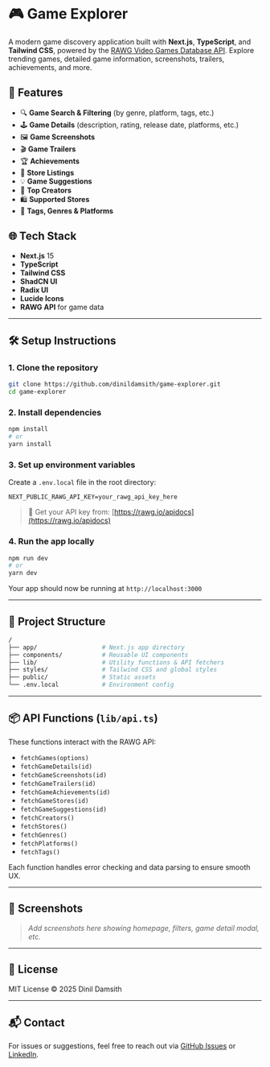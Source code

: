 # 🎮 Game Explorer

A modern game discovery application built with **Next.js**, **TypeScript**, and **Tailwind CSS**, powered by the [RAWG Video Games Database API](https://rawg.io/apidocs). Explore trending games, detailed game information, screenshots, trailers, achievements, and more.

## 🚀 Features

* 🔍 **Game Search & Filtering** (by genre, platform, tags, etc.)
* 🕹️ **Game Details** (description, rating, release date, platforms, etc.)
* 🖼️ **Game Screenshots**
* 🎬 **Game Trailers**
* 🏆 **Achievements**
* 🏪 **Store Listings**
* 💡 **Game Suggestions**
* 👤 **Top Creators**
* 🛍️ **Supported Stores**
* 🧩 **Tags, Genres & Platforms**

## 🌐 Tech Stack

* **Next.js** 15
* **TypeScript**
* **Tailwind CSS**
* **ShadCN UI**
* **Radix UI**
* **Lucide Icons**
* **RAWG API** for game data

---

## 🛠️ Setup Instructions

### 1. Clone the repository

```bash
git clone https://github.com/dinildamsith/game-explorer.git
cd game-explorer
```

### 2. Install dependencies

```bash
npm install
# or
yarn install
```

### 3. Set up environment variables

Create a `.env.local` file in the root directory:

```env
NEXT_PUBLIC_RAWG_API_KEY=your_rawg_api_key_here
```

> 🔐 Get your API key from: [https://rawg.io/apidocs](https://rawg.io/apidocs)

### 4. Run the app locally

```bash
npm run dev
# or
yarn dev
```

Your app should now be running at `http://localhost:3000`

---

## 📁 Project Structure

```bash
/
├── app/                  # Next.js app directory
├── components/           # Reusable UI components
├── lib/                  # Utility functions & API fetchers
├── styles/               # Tailwind CSS and global styles
├── public/               # Static assets
└── .env.local            # Environment config
```

---

## 📦 API Functions (`lib/api.ts`)

These functions interact with the RAWG API:

* `fetchGames(options)`
* `fetchGameDetails(id)`
* `fetchGameScreenshots(id)`
* `fetchGameTrailers(id)`
* `fetchGameAchievements(id)`
* `fetchGameStores(id)`
* `fetchGameSuggestions(id)`
* `fetchCreators()`
* `fetchStores()`
* `fetchGenres()`
* `fetchPlatforms()`
* `fetchTags()`

Each function handles error checking and data parsing to ensure smooth UX.

---

## 📸 Screenshots

> *Add screenshots here showing homepage, filters, game detail modal, etc.*

---

## 📄 License

MIT License © 2025 Dinil Damsith

---

## 📬 Contact

For issues or suggestions, feel free to reach out via [GitHub Issues](https://github.com/dinildamsith/game-explorer/issues) or [LinkedIn](https://www.linkedin.com/in/dinildamsith).

